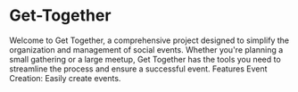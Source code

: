 # Get-Together
Welcome to Get Together, a comprehensive project designed to simplify the organization and management of social events. Whether you're planning a small gathering or a large meetup, Get Together has the tools you need to streamline the process and ensure a successful event. Features Event Creation: Easily create events.
